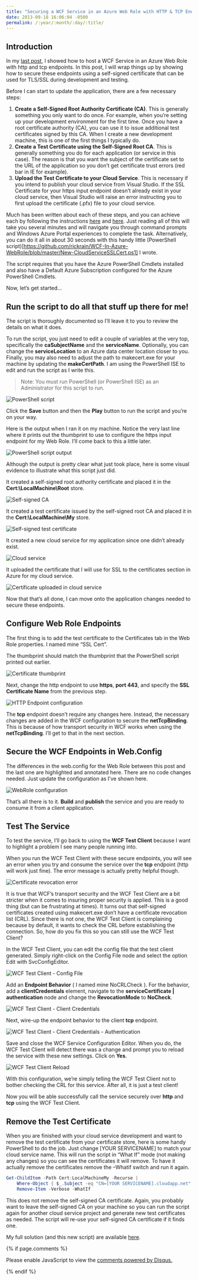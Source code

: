 ```yaml
---
title: "Securing a WCF Service in an Azure Web Role with HTTP & TCP Endpoints"
date: 2013-09-18 16:06:04 -0500
permalink: /:year/:month/:day/:title/
---
```


## Introduction

In my [last post](https://rickrainey.com/2013/08/30/hosting-a-wcf-service-in-an-azure-web-role-with-http-tcp-endpoints/), I showed how to host a WCF Service in an Azure Web Role with http and tcp endpoints.  In this post, I will wrap things up by showing how to secure these endpoints using a self-signed certificate that can be used for TLS/SSL during development and testing.

Before I can start to update the application, there are a few necessary steps:

1. **Create a Self-Signed Root Authority Certificate (CA)**.  This is generally something you only want to do once.  For example, when you’re setting up your development environment for the first time.  Once you have a root certificate authority (CA), you can use it to issue additional test certificates signed by this CA.  When I create a new development machine, this is one of the first things I typically do.
2. **Create a Test Certificate using the Self-Signed Root CA**.  This is generally something you do for each application (or service in this case).  The reason is that you want the subject of the certificate set to the URL of the application so you don’t get certificate trust errors (red bar in IE for example).
4. **Upload the Test Certificate to your Cloud Service**.  This is necessary if you intend to publish your cloud service from Visual Studio.  If the SSL Certificate for your https input endpoint doesn’t already exist in your cloud service, then Visual Studio will raise an error instructing you to first upload the certificate (.pfx) file to your cloud service.

Much has been written about each of these steps, and you can achieve each by following the instructions [here](https://docs.microsoft.com/en-us/dotnet/framework/wcf/feature-details/how-to-create-temporary-certificates-for-use-during-development?redirectedfrom=MSDN) and [here](https://docs.microsoft.com/en-us/azure/cloud-services/cloud-services-configure-ssl-certificate-portal).  Just reading all of this will take you several minutes and will navigate you through command prompts and Windows Azure Portal experiences to complete the task.  Alternatively, you can do it all in about 30 seconds with this handy little (PowerShell script)[https://github.com/rickrain/WCF-In-Azure-WebRole/blob/master/New-CloudServiceSSLCert.ps1] I wrote.

The script requires that you have the Azure PowerShell Cmdlets installed and also have a Default Azure Subscription configured for the Azure PowerShell Cmdlets.

Now, let’s get started…

## Run the script to do all that stuff up there for me!

The script is thoroughly documented so I’ll leave it to you to review the details on what it does.

To run the script, you just need to edit a couple of variables at the very top, specifically the **caSubjectName** and the **serviceName**.  Optionally, you can change the **serviceLocation** to an Azure data center location closer to you.  Finally, you may also need to adjust the path to makecert.exe for your machine by updating the **makeCertPath**.  I am using the PowerShell ISE to edit and run the script as I write this.

> Note: You must run PowerShell (or PowerShell ISE) as an Administrator for this script to run.

![PowerShell script](/assets/img/secure-wcf-01.png)

Click the **Save** button and then the **Play** button to run the script and you’re on your way.

Here is the output when I ran it on my machine.  Notice the very last line where it prints out the thumbprint to use to configure the https input endpoint for my Web Role.  I’ll come back to this a little later.

![PowerShell script output](/assets/img/secure-wcf-02.png)

Although the output is pretty clear what just took place, here is some visual evidence to illustrate what this script just did.

It created a self-signed root authority certificate and placed it in the **Cert:\LocalMachine\Root** store.

![Self-signed CA](/assets/img/secure-wcf-03.png)

It created a test certificate issued by the self-signed root CA and placed it in the **Cert:\LocalMachine\My** store.

![Self-signed test certificate](/assets/img/secure-wcf-04.png)

It created a new cloud service for my application since one didn’t already exist.

![Cloud service](/assets/img/secure-wcf-05.png)

It uploaded the certificate that I will use for SSL to the certificates section in Azure for my cloud service.

![Certificate uploaded in cloud service](/assets/img/secure-wcf-06.png)

Now that that’s all done, I can move onto the application changes needed to secure these endpoints.

## Configure Web Role Endpoints

The first thing is to add the test certificate to the Certificates tab in the Web Role properties.  I named mine “SSL Cert”.

The thumbprint should match the thumbprint that the PowerShell script printed out earlier.

![Certificate thumbprint](/assets/img/secure-wcf-07.png)

Next, change the http endpoint to use **https**, **port 443**, and specify the **SSL Certificate Name** from the previous step.

![HTTP Endpoint configuration](/assets/img/secure-wcf-08.png)

The **tcp** endpoint doesn’t require any changes here.  Instead, the necessary changes are added in the WCF configuration to secure the **netTcpBinding**.  This is because of how transport security in WCF works when using the **netTcpBinding**. I’ll get to that in the next section.

## Secure the  WCF Endpoints in Web.Config

The differences in the web.config for the Web Role between this post and the last one are highlighted and annotated here.  There are no code changes needed.  Just update the configuration as I’ve shown here.

![WebRole configuration](/assets/img/secure-wcf-09.png)

That’s all there is to it. **Build** and **publish** the service and you are ready to consume it from a client application.

## Test The Service

To test the service, I’ll go back to using the **WCF Test Client** because I want to highlight a problem I see many people running into.

When you run the WCF Test Client with these secure endpoints, you will see an error when you try and consume the service over the **tcp** endpoint (http will work just fine).  The error message is actually pretty helpful though.

![Certificate revocation error](/assets/img/secure-wcf-10.png)

It is true that WCF’s transport security and the WCF Test Client are a bit stricter when it comes to insuring proper security is applied. This is a good thing (but can be frustrating at times). It turns out that self-signed certificates created using makecert.exe don’t have a certificate revocation list (CRL). Since there is not one, the WCF Test Client is complaining because by default, it wants to check the CRL before establishing the connection. So, how do you fix this so you can still use the WCF Test Client?

In the WCF Test Client, you can edit the config file that the test client generated. Simply right-click on the Config File node and select the option Edit with SvcConfigEditor.

![WCF Test Client - Config File](/assets/img/secure-wcf-11.png)

Add an **Endpoint Behavior** ( I named mine NoCRLCheck ).  For the behavior, add a **clientCredentials** element, navigate to the **serviceCertificate | authentication** node and change the **RevocationMode** to **NoCheck**.

![WCF Test Client - Client Credentials](/assets/img/secure-wcf-12.png)

Next, wire-up the endpoint behavior to the client **tcp** endpoint.

![WCF Test Client - Client Credentials - Authentication](/assets/img/secure-wcf-13.png)

Save and close the WCF Service Configuration Editor. When you do, the WCF Test Client will detect there was a change and prompt you to reload the service with these new settings. Click on **Yes**.

![WCF Test Client Reload](/assets/img/secure-wcf-14.png)

With this configuration, we’re simply telling the WCF Test Client not to bother checking the CRL for this service.  After all, it is just a test client!

Now you will be able successfully call the service securely over **http** and **tcp** using the WCF Test Client.

## Remove the Test Certificate

When you are finished with your cloud service development and want to remove the test certificate from your certificate store, here is some handy PowerShell to do the job.  Just change [YOUR SERVICENAME] to match your cloud service name. This will run the script in “What If” mode (not making any changes) so you can see the certificates it will remove. To have it actually remove the certificates remove the –Whatif switch and run it again.

```powershell
Get-ChildItem -Path Cert:LocalMachineMy -Recurse | 
    Where-Object { $_.Subject -eq "CN=[YOUR SERVICENAME].cloudapp.net" } | 
    Remove-Item -Verbose -WhatIf
```

This does not remove the self-signed CA certificate.  Again, you probably want to leave the self-signed CA on your machine so you can run the script again for another cloud service project and generate new test certificates as needed. The script will re-use your self-signed CA certificate if it finds one.

My full solution (and this new script) are available [here](https://github.com/rickrain/WCF-In-Azure-WebRole).

{% if page.comments %}
<div id="disqus_thread"></div>
<script>

/**
*  RECOMMENDED CONFIGURATION VARIABLES: EDIT AND UNCOMMENT THE SECTION BELOW TO INSERT DYNAMIC VALUES FROM YOUR PLATFORM OR CMS.
*  LEARN WHY DEFINING THESE VARIABLES IS IMPORTANT: https://disqus.com/admin/universalcode/#configuration-variables*/
/*
var disqus_config = function () {
this.page.url = "{{ site.baseurl }}";  // Replace PAGE_URL with your page's canonical URL variable
this.page.identifier = "{{ page.url }}"; // Replace PAGE_IDENTIFIER with your page's unique identifier variable
};
*/
(function() { // DON'T EDIT BELOW THIS LINE
var d = document, s = d.createElement('script');
s.src = 'https://rickrainey.disqus.com/embed.js';
s.setAttribute('data-timestamp', +new Date());
(d.head || d.body).appendChild(s);
})();
</script>
<noscript>Please enable JavaScript to view the <a href="https://disqus.com/?ref_noscript">comments powered by Disqus.</a></noscript>
                            
{% endif %}